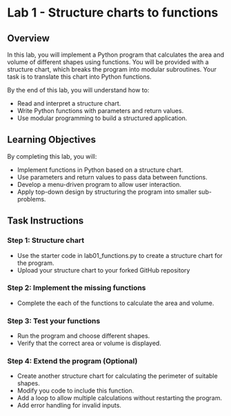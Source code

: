 # Lab 1 - Structure charts to functions
## Overview
In this lab, you will implement a Python program that calculates the area and volume of different shapes using functions. You will be provided with a structure chart, which breaks the program into modular subroutines. Your task is to translate this chart into Python functions.

By the end of this lab, you will understand how to:
- Read and interpret a structure chart.
- Write Python functions with parameters and return values.
- Use modular programming to build a structured application.

## Learning Objectives

By completing this lab, you will:
- Implement functions in Python based on a structure chart.
- Use parameters and return values to pass data between functions.
- Develop a menu-driven program to allow user interaction.
- Apply top-down design by structuring the program into smaller sub-problems.

## Task Instructions

### Step 1: Structure chart
- Use the starter code in lab01_functions.py to create a structure chart for the program.
- Upload your structure chart to your forked GitHub repository
### Step 2: Implement the missing functions
- Complete the each of the functions to calculate the area and volume.
### Step 3: Test your functions
- Run the program and choose different shapes.
- Verify that the correct area or volume is displayed.
### Step 4: Extend the program (Optional)
- Create another structure chart for calculating the perimeter of suitable shapes.
- Modify you code to include this function.
- Add a loop to allow multiple calculations without restarting the program. 
- Add error handling for invalid inputs.

